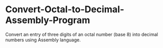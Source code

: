 # Convert-Octal-to-Decimal-Assembly-Program
Convert an entry of three digits of an octal number (base 8) into decimal numbers using Assembly language.
